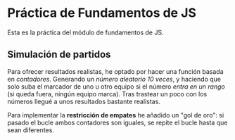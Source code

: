 # Práctica de Fundamentos de JS

Esta es la práctica del módulo de fundamentos de JS.

## Simulación de partidos

Para ofrecer resultados realistas, he optado por hacer una función basada en *contadores*. Generando un *número aleatorio 10 veces*, y haciendo que solo suba el marcador de uno u otro equipo si el número *entra en un rango* (si queda fuera, ningún equipo marca). Tras trastear un poco con los números llegué a unos resultados bastante realistas.

Para implementar la **restricción de empates** he añadido un "gol de oro": si pasado el bucle ambos contadores son iguales, se repite el bucle hasta que sean diferentes.